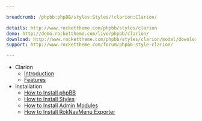 ```yaml
---

breadcrumb: /phpbb:phpBB/styles:Styles/!clarion:Clarion/

details: http://www.rockettheme.com/phpbb/styles/clarion
demo: http://demo.rockettheme.com/live/phpbb/clarion/
download: http://www.rockettheme.com/phpbb/styles/clarion/modal/downloads
support: http://www.rockettheme.com/forum/phpbb-style-clarion/

---
```


* Clarion
	* [Introduction](INDEX.md#introduction)
	* [Features](INDEX.md#features)
* Installation
	* [How to Install phpBB](../../start/install.md)
	* [How to Install Styles](../../start/styles.md)
	* [How to Install Admin Modules](../../start/styles.md#installing-administrative-modules)
	* [How to Install RokNavMenu Exporter](../../modules/roknavmenu.md)
